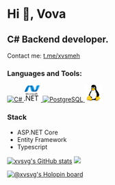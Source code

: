 Hi 👋, Vova
=======================  
C# Backend developer.
-----------------------------------  
</p>

Contact me: [t.me/xvsmeh](t.me/xvsmeh)

<h3 align="left">Languages and Tools:</h3>
<p align="left"> 
  <a href="https://docs.microsoft.com/en-us/dotnet/csharp/" target="_blank" rel="noreferrer">
    <img src="https://raw.githubusercontent.com/danielcranney/readme-generator/main/public/icons/skills/csharp-colored.svg" width="36" height="36" alt="C#" />
  </a>
  <a href="https://dotnet.microsoft.com/" target="_blank" rel="noreferrer"> <img src="https://raw.githubusercontent.com/devicons/devicon/master/icons/dot-net/dot-net-original-wordmark.svg" alt="dotnet" width="40" height="40"/> 
  </a>
  <a href="https://www.postgresql.org/" target="_blank" rel="noreferrer">
    <img src="https://raw.githubusercontent.com/danielcranney/readme-generator/main/public/icons/skills/postgresql-colored.svg" width="36" height="36" alt="PostgreSQL" />
   </a>  
  <a href="https://www.linux.org/" target="_blank" rel="noreferrer"> <img src="https://raw.githubusercontent.com/devicons/devicon/master/icons/linux/linux-original.svg" alt="linux" width="40" height="40"/> 
  </a> 
</p>

### Stack
- ASP.NET Core
- Entity Framework
- Typescript

<a href="http://www.github.com/xvsvg"><img src="https://github-readme-stats.vercel.app/api?username=xvsvg&count_private=true&show_icons=true&title_color=3382ed&text_color=ffffff&icon_color=f97316&bg_color=1c1917&hide_border=true&show_icons=true" alt="xvsvg's GitHub stats" /></a>
<a href="http://www.github.com/xvsvg"><img src="https://github-readme-streak-stats.herokuapp.com/?user=xvsvg&stroke=ffffff&background=1c1917&ring=3382ed&fire=3382ed&currStreakNum=ffffff&currStreakLabel=3382ed&sideNums=ffffff&sideLabels=ffffff&dates=ffffff&hide_border=true" /></a>

[![@xvsvg's Holopin board](https://holopin.me/xvsvg)](https://holopin.io/@xvsvg)
